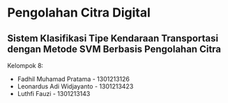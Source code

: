 # Pengolahan Citra Digital
## Sistem Klasifikasi Tipe Kendaraan Transportasi dengan Metode SVM Berbasis Pengolahan Citra

Kelompok 8:
- Fadhil Muhamad Pratama - 1301213126
- Leonardus Adi Widjayanto - 1301213423
- Luthfi Fauzi - 1301213143
